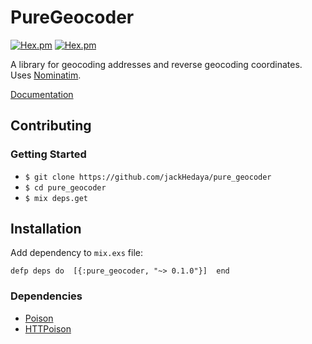 # PureGeocoder

[![Hex.pm](https://img.shields.io/hexpm/v/pure_geocoder.svg)](https://hex.pm/hexpm/v/pure_geocoder)
[![Hex.pm](https://img.shields.io/hexpm/dt/pure_geocoder.svg)](https://hex.pm/hexpm/dt/pure_geocoder)

A library for geocoding addresses and reverse geocoding coordinates. Uses <a href="https://github.com/openstreetmap/Nominatim">Nominatim</a>.

<a href="https://hexdocs.pm/pure_geocoder/PureGeocoder.html">Documentation</a>

## Contributing
### Getting Started
+ `$ git clone https://github.com/jackHedaya/pure_geocoder`
+ `$ cd pure_geocoder`
+ `$ mix deps.get`

## Installation
Add dependency to `mix.exs` file:

`defp deps do 
   [{:pure_geocoder, "~> 0.1.0"}] 
end`

### Dependencies
+ <a href="https://github.com/devinus/poison">Poison</a>
+ <a href="https://github.com/edgurgel/httpoison">HTTPoison</a>
